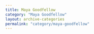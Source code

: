 ```yaml
---
title: Maya Goodfellow
category: "Maya Goodfellow"
layout: archive-categories
permalink: "category/maya-goodfellow"
---
```

